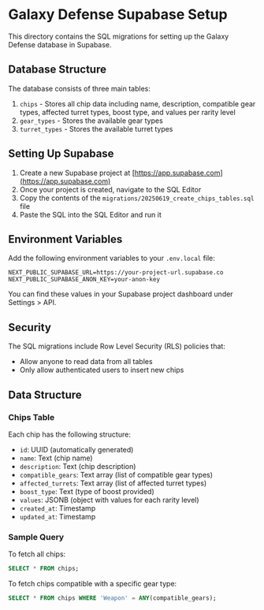 # Galaxy Defense Supabase Setup

This directory contains the SQL migrations for setting up the Galaxy Defense database in Supabase.

## Database Structure

The database consists of three main tables:

1. `chips` - Stores all chip data including name, description, compatible gear types, affected turret types, boost type, and values per rarity level
2. `gear_types` - Stores the available gear types
3. `turret_types` - Stores the available turret types

## Setting Up Supabase

1. Create a new Supabase project at [https://app.supabase.com](https://app.supabase.com)
2. Once your project is created, navigate to the SQL Editor
3. Copy the contents of the `migrations/20250619_create_chips_tables.sql` file
4. Paste the SQL into the SQL Editor and run it

## Environment Variables

Add the following environment variables to your `.env.local` file:

```
NEXT_PUBLIC_SUPABASE_URL=https://your-project-url.supabase.co
NEXT_PUBLIC_SUPABASE_ANON_KEY=your-anon-key
```

You can find these values in your Supabase project dashboard under Settings > API.

## Security

The SQL migrations include Row Level Security (RLS) policies that:
- Allow anyone to read data from all tables
- Only allow authenticated users to insert new chips

## Data Structure

### Chips Table

Each chip has the following structure:
- `id`: UUID (automatically generated)
- `name`: Text (chip name)
- `description`: Text (chip description)
- `compatible_gears`: Text array (list of compatible gear types)
- `affected_turrets`: Text array (list of affected turret types)
- `boost_type`: Text (type of boost provided)
- `values`: JSONB (object with values for each rarity level)
- `created_at`: Timestamp
- `updated_at`: Timestamp

### Sample Query

To fetch all chips:

```sql
SELECT * FROM chips;
```

To fetch chips compatible with a specific gear type:

```sql
SELECT * FROM chips WHERE 'Weapon' = ANY(compatible_gears);
```
